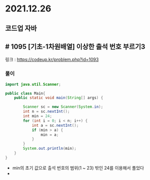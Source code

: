 # 2021.12.26

## 코드업 자바

## # 1095 [기초-1차원배열] 이상한 출석 번호 부르기3

링크 : https://codeup.kr/problem.php?id=1093



### 풀이

```java
import java.util.Scanner;

public class Main{
	public static void main(String[] args) {

		Scanner sc = new Scanner(System.in);
		int n = sc.nextInt();
		int min = 24;
		for (int i = 0; i < n; i++) {
			int a = sc.nextInt();
			if (min > a) {
				min = a;
			}
		}
		System.out.println(min);
	}
}
```



* min의 초기 값으로 출석 번호의 범위(1 ~ 23) 밖인 24를 이용해서 풀었다
* 
